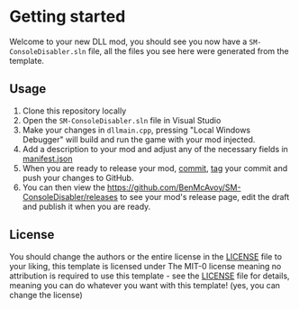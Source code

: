 # Getting started

Welcome to your new DLL mod, you should see you now have a `SM-ConsoleDisabler.sln` file, all the files you see here were generated from the template.

## Usage

1. Clone this repository locally
2. Open the `SM-ConsoleDisabler.sln` file in Visual Studio
3. Make your changes in `dllmain.cpp`, pressing "Local Windows Debugger" will build and run the game with your mod injected.
4. Add a description to your mod and adjust any of the necessary fields in [manifest.json](manifest.json)
5. When you are ready to release your mod, [commit](https://github.com/git-guides/git-commit), [tag](https://www.slingacademy.com/article/working-with-git-tags-a-complete-guide-with-examples/) your commit and push your changes to GitHub.
6. You can then view the https://github.com/BenMcAvoy/SM-ConsoleDisabler/releases to see your mod's release page, edit the draft and publish it when you are ready.

## License

You should change the authors or the entire license in the [LICENSE](LICENSE) file to your liking, this template is licensed under The MIT-0 license meaning no attribution is required to use this template - see the [LICENSE](LICENSE) file for details, meaning you can do whatever you want with this template! (yes, you can change the license)

